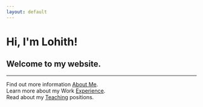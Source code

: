 ```yaml
---
layout: default
---
```

# Hi, I'm Lohith!<br/>
## Welcome to my website.
---
Find out more information [About Me](./about.html).<br/>
Learn more about my Work [Experience](./experience.html).<br/>
Read about my [Teaching](./teaching.html) positions.<br/>
<!-- Check out some of my personal [Projects](./projects.md).<br/> -->
